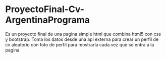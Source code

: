 # ProyectoFinal-Cv-ArgentinaPrograma
Es un proyecto final de una pagina simple html que combina html5 con css y bootstrap. 
Toma los datos desde una api externa para crear un perfil de cv aleatorio con foto de perfil
para mostrarla cada vez que se entra a la pagina
